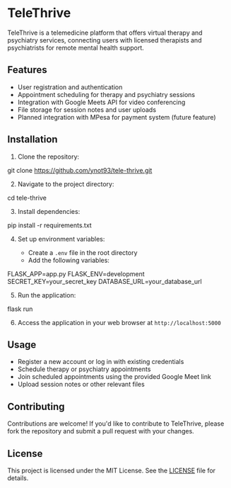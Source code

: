 # TeleThrive

TeleThrive is a telemedicine platform that offers virtual therapy and psychiatry services, connecting users with licensed therapists and psychiatrists for remote mental health support.

## Features

- User registration and authentication
- Appointment scheduling for therapy and psychiatry sessions
- Integration with Google Meets API for video conferencing
- File storage for session notes and user uploads
- Planned integration with MPesa for payment system (future feature)

## Installation

1. Clone the repository:

git clone https://github.com/ynot93/tele-thrive.git


2. Navigate to the project directory:

cd tele-thrive


3. Install dependencies:

pip install -r requirements.txt


4. Set up environment variables:

   - Create a `.env` file in the root directory
   - Add the following variables:

FLASK_APP=app.py
FLASK_ENV=development
SECRET_KEY=your_secret_key
DATABASE_URL=your_database_url


5. Run the application:

flask run


6. Access the application in your web browser at `http://localhost:5000`

## Usage

- Register a new account or log in with existing credentials
- Schedule therapy or psychiatry appointments
- Join scheduled appointments using the provided Google Meet link
- Upload session notes or other relevant files

## Contributing

Contributions are welcome! If you'd like to contribute to TeleThrive, please fork the repository and submit a pull request with your changes.

## License

This project is licensed under the MIT License. See the [LICENSE](LICENSE) file for details.

